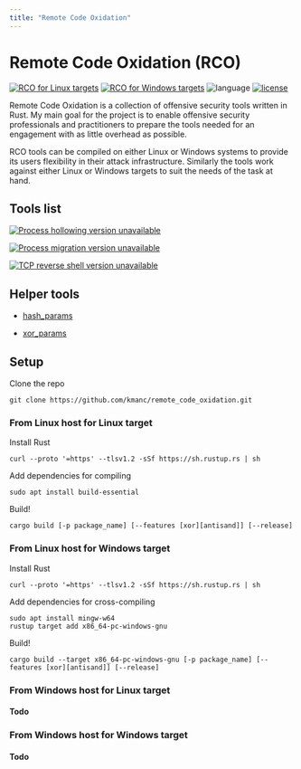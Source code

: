 ```yaml
---
title: "Remote Code Oxidation"
---
```


# Remote Code Oxidation (RCO)

[![RCO for Linux targets](https://github.com/kmanc/remote_code_oxidation/actions/workflows/linux.yml/badge.svg?style=flat)](https://github.com/kmanc/remote_code_oxidation/actions/workflows/linux.yml)
[![RCO for Windows targets](https://github.com/kmanc/remote_code_oxidation/actions/workflows/windows.yml/badge.svg?style=flat)](https://github.com/kmanc/remote_code_oxidation/actions/workflows/windows.yml)
![language](https://img.shields.io/github/languages/top/kmanc/remote_code_oxidation?style=flat&color=orange)
[![license](https://img.shields.io/github/license/kmanc/remote_code_oxidation?style=flat&color=blueviolet)](https://raw.githubusercontent.com/kmanc/remote_code_oxidation/master/LICENSE)

Remote Code Oxidation is a collection of offensive security tools written in Rust. My main goal for the project is to enable offensive security professionals and practitioners to prepare the tools needed for an engagement with as little overhead as possible.

RCO tools can be compiled on either Linux or Windows systems to provide its users flexibility in their attack infrastructure. Similarly the tools work against either Linux or Windows targets to suit the needs of the task at hand. 


## Tools list

[![Process hollowing version unavailable](https://img.shields.io/crates/v/process_hollowing?label=process_hollowing)](https://kmanc.github.io/remote_code_oxidation/process_hollowing.html)

[![Process migration version unavailable](https://img.shields.io/crates/v/process_migration?label=process_migration)](https://kmanc.github.io/remote_code_oxidation/process_migration.html) 

[![TCP reverse shell version unavailable](https://img.shields.io/crates/v/tcp_reverse_shell?label=tcp_reverse_shell)](https://kmanc.github.io/remote_code_oxidation/tcp_reverse_shell.html)


## Helper tools

- [hash_params](https://kmanc.github.io/remote_code_oxidation/hash_params.html)

- [xor_params](https://kmanc.github.io/remote_code_oxidation/xor_params.html) 

## Setup

Clone the repo
```commandline
git clone https://github.com/kmanc/remote_code_oxidation.git
```


### From Linux host for Linux target

Install Rust
```commandline
curl --proto '=https' --tlsv1.2 -sSf https://sh.rustup.rs | sh
```

Add dependencies for compiling
```commandline
sudo apt install build-essential
```

Build!
```commandline
cargo build [-p package_name] [--features [xor][antisand]] [--release]
```


### From Linux host for Windows target

Install Rust
```commandline
curl --proto '=https' --tlsv1.2 -sSf https://sh.rustup.rs | sh
```

Add dependencies for cross-compiling
```commandline
sudo apt install mingw-w64
rustup target add x86_64-pc-windows-gnu
```

Build!
```commandline
cargo build --target x86_64-pc-windows-gnu [-p package_name] [--features [xor][antisand]] [--release]
```


### From Windows host for Linux target
#### Todo

### From Windows host for Windows target
#### Todo
